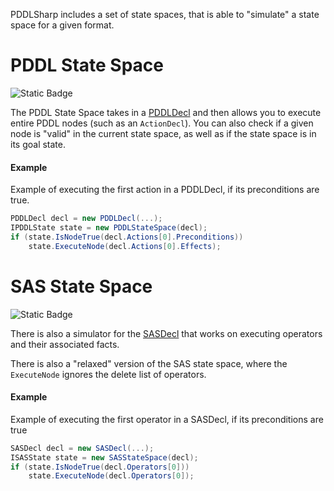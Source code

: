 PDDLSharp includes a set of state spaces, that is able to "simulate" a state space for a given format.

# PDDL State Space
![Static Badge](https://img.shields.io/badge/Namespace-PDDLSharp.StateSpaces.PDDL-orange)

The PDDL State Space takes in a [PDDLDecl](../Models/PDDL/PDDLDecl.cs) and then allows you to execute entire PDDL nodes (such as an `ActionDecl`).
You can also check if a given node is "valid" in the current state space, as well as if the state space is in its goal state.

#### Example
Example of executing the first action in a PDDLDecl, if its preconditions are true.
```csharp
PDDLDecl decl = new PDDLDecl(...);
IPDDLState state = new PDDLStateSpace(decl);
if (state.IsNodeTrue(decl.Actions[0].Preconditions))
    state.ExecuteNode(decl.Actions[0].Effects);
```

# SAS State Space
![Static Badge](https://img.shields.io/badge/Namespace-PDDLSharp.StateSpaces.SAS-orange)

There is also a simulator for the [SASDecl](../Models/SAS/SASDecl.cs) that works on executing operators and their associated facts.

There is also a "relaxed" version of the SAS state space, where the `ExecuteNode` ignores the delete list of operators.

#### Example
Example of executing the first operator in a SASDecl, if its preconditions are true
```csharp
SASDecl decl = new SASDecl(...);
ISASState state = new SASStateSpace(decl);
if (state.IsNodeTrue(decl.Operators[0]))
    state.ExecuteNode(decl.Operators[0]);
```